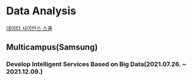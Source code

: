 # Data Analysis
[데이터 사이언스 스쿨](https://datascienceschool.net)

## Multicampus(Samsung)
### Develop Intelligent Services Based on Big Data(2021.07.26. ~ 2021.12.09.)
